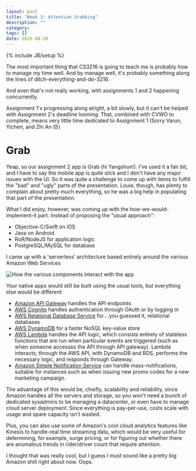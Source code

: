 ```yaml
---
layout: post
title: "Week 3: Attention Grabbing"
description: ""
category:
tags: []
date: 2016-08-28
---
```

{% include JB/setup %}

The most important thing that CS3216 is going to teach me is probably how to manage my time well. And by manage well, it's probably something along the lines of ditch-everything-and-do-3216.

And even that's not really working, with assignments 1 and 2 happening concurrently.

Assignment 1's progressing along alright, a bit slowly, but it can't be helped with Assignment 2's deadline looming. That, combined with CVWO to complete, means very little time dedicated to Assignment 1 (Sorry Varun, Yichen, and Zhi An 😞)

# Grab
Yeap, so our assignment 2 app is Grab (hi Yangshun!).
I've used it a fair bit, and I have to say the mobile app is quite slick and I don't have any major issues with the UI. So it was quite a challenge to come up with items to fulfill the "bad" and "ugly" parts of the presentation. Louie, though, has plenty to complain about pretty much everything, so he was a big help in populating that part of the presentation.

What I did enjoy, however, was coming up with the how-we-would-implement-it part. Instead of proposing the "usual approach":
- Objective-C/Swift on iOS
- Java on Android
- RoR/NodeJS for application logic
- PostgreSQL/MySQL for database

I came up with a 'serverless' architecture based entirely around the various Amazon Web Services

![How the various components interact with the app](/blog/assets/images/aws-archi.png)

Your native apps would still be built using the usual tools, but everything else would be different:

- [Amazon API Gateway](https://aws.amazon.com/api-gateway/) handles the API endpoints
- [AWS Cognito](https://aws.amazon.com/cognito/) handles authentication through OAuth or by logging in
- [AWS Relational Database Service](https://aws.amazon.com/rds/) for....you guessed it, relational databases
- [AWS DynamoDB](https://aws.amazon.com/dynamodb/) for a faster NoSQL key-value store
- [AWS Lambda](https://aws.amazon.com/lambda/) handles the API logic, which consists entirely of stateless functions that are run when particular events are triggered (such as when someone accesses the API through API gateway). Lambda interacts, through the AWS API, with DynamoDB and RDS, performs the necessary logic, and responds through Gateway.
- [Amazon Simple Notification Service](https://aws.amazon.com/sns/) can handle mass-notifications, suitable for instances such as when issuing new promo codes for a new marketing campaign.

The advantage of this would be, chiefly, scalability and reliability, since Amazon handles all the servers and storage, so you won't need a bunch of dedicated sysadmins to be managing a datacenter, or even have to manage cloud server deployment. Since everything is pay-per-use, costs scale with usage and spare capacity isn't wasted.

Plus, you can also use some of Amazon's cool cloud analytics features like Kinesis to handle-real time streaming data, which would be very useful for determining, for example, surge pricing, or for figuring out whether there are anomalous trends in rider/driver count that require attention.

I thought that was really cool, but I guess I must sound like a pretty big Amazon shill right about now. Oops.
